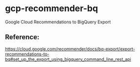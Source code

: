 # gcp-recommender-bq
Google Cloud Recommendations to BigQuery Export





## Reference:
https://cloud.google.com/recommender/docs/bq-export/export-recommendations-to-bq#set_up_the_export_using_bigquery_command_line_rest_api
